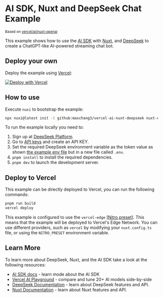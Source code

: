 # AI SDK, Nuxt and DeepSeek Chat Example
<small>Based on [vercel/ai/nuxt-openai](https://github.com/vercel/ai/tree/main/examples/nuxt-openai)</small>

This example shows how to use the [AI SDK](https://sdk.vercel.ai/docs) with [Nuxt](https://nuxt.com/), and [DeepSeek](https://deepseek.com) to create a ChatGPT-like AI-powered streaming chat bot.

## Deploy your own

Deploy the example using [Vercel](https://vercel.com?utm_source=github&utm_medium=readme&utm_campaign=ai-sdk-example):

[![Deploy with Vercel](https://vercel.com/button)](https://vercel.com/new/clone?repository-url=https://github.com/maxchang3/vercel-ai-nuxt-deepseek&env=NUXT_DEEPSEEK_API_KEY&envDescription=DeepSeek%20API%20Key&envLink=https://platform.deepseek.com/api_keys&project-name=ai-chat&repository-name=nuxt-ai-chat)

## How to use

Execute `nuxi` to bootstrap the example:

```bash
npx nuxi@latest init -t github:maxchang3/vercel-ai-nuxt-deepseek nuxt-deepseek
```

To run the example locally you need to:

1. Sign up at [DeepSeek Platform](hhttps://platform.deepseek.com/sign_in).
2. Go to [API keys](https://platform.deepseek.com/api_keys) and create an API KEY.
3. Set the required DeepSeek environment variable as the token value as shown [the example env file](./.env.example) but in a new file called `.env`.
4. `pnpm install` to install the required dependencies.
5. `pnpm dev` to launch the development server.

## Deploy to Vercel

This example can be directly deployed to Vercel, you can run the following commands:

```bash
pnpm run build
vercel deploy
```

This example is configured to use the `vercel-edge` [[Nitro preset](https://nitro.unjs.io/deploy/providers/vercel#vercel-edge-functions)].
This means that the example will be deployed to Vercel's Edge Network.
You can use different providers, such as `vercel` by modifying your `nuxt.config.ts` file, or using the `NITRO_PRESET` environment variable.

## Learn More

To learn more about DeepSeek, Nuxt, and the AI SDK take a look at the following resources:

- [AI SDK docs](https://sdk.vercel.ai/docs) - learn mode about the AI SDK
- [Vercel AI Playground](https://play.vercel.ai) - compare and tune 20+ AI models side-by-side
- [DeepSeek Documentation](https://api-docs.deepseek.com/) - learn about DeepSeek features and API.
- [Nuxt Documentation](https://nuxt.com/docs) - learn about Nuxt features and API.
